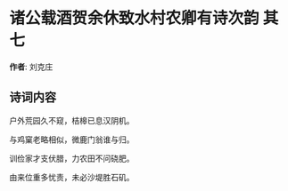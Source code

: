 # 诸公载酒贺余休致水村农卿有诗次韵  其七

**作者**: 刘克庄

## 诗词内容

户外荒园久不窥，桔槔已息汉阴机。

与鸡窠老略相似，微鹿门翁谁与归。

训俭家才支伏腊，力农田不问硗肥。

由来位重多忧责，未必沙堤胜石矶。

